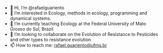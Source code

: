 - 👋 Hi, I’m @rafaelguariento
- 👀 I’m interested in Ecology, methods in ecology, programming and dynamical systems.
- 🌱 I’m currently teaching Ecology at the Federal University of Mato Grosso do Sul, Brazil
- 💞️ I’m looking to collaborate on the Evolution of Resistance to Pesticides and other types to resistance evolution
- 📫 How to reach me: rafael.guariento@ufms.br

<!---
rafaelguariento/rafaelguariento is a ✨ special ✨ repository because its `README.md` (this file) appears on your GitHub profile.
You can click the Preview link to take a look at your changes.
--->
